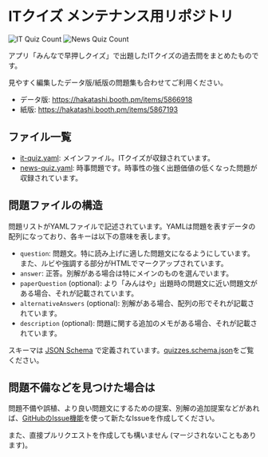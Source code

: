 # ITクイズ メンテナンス用リポジトリ

![IT Quiz Count](https://img.shields.io/endpoint?url=https://gist.githubusercontent.com/hakatashi/aa01f1504a83ba2df07c92c6550d2f42/raw/it-quiz-count.json)
![News Quiz Count](https://img.shields.io/endpoint?url=https://gist.githubusercontent.com/hakatashi/aa01f1504a83ba2df07c92c6550d2f42/raw/news-quiz-count.json)

アプリ「みんなで早押しクイズ」で出題したITクイズの過去問をまとめたものです。

見やすく編集したデータ版/紙版の問題集も合わせてご利用ください。

- データ版: https://hakatashi.booth.pm/items/5866918
- 紙版: https://hakatashi.booth.pm/items/5867193

## ファイル一覧

- [it-quiz.yaml](it-quiz.yaml): メインファイル。ITクイズが収録されています。
- [news-quiz.yaml](news-quiz.yaml): 時事問題です。時事性の強く出題価値の低くなった問題が収録されています。

## 問題ファイルの構造

問題リストがYAMLファイルで記述されています。YAMLは問題を表すデータの配列になっており、各キーは以下の意味を表します。

- `question`: 問題文。特に読み上げに適した問題文になるようにしています。また、ルビや強調する部分がHTMLでマークアップされています。
- `answer`: 正答。別解がある場合は特にメインのものを選んでいます。
- `paperQuestion` (optional): より「みんはや」出題時の問題文に近い問題文がある場合、それが記載されています。
- `alternativeAnswers` (optional): 別解がある場合、配列の形でそれが記載されています。
- `description` (optional): 問題に関する追加のメモがある場合、それが記載されています。

スキーマは [JSON Schema](https://json-schema.org/) で定義されています。[quizzes.schema.json](quizzes.schema.json)をご覧ください。

## 問題不備などを見つけた場合は

問題不備や誤植、より良い問題文にするための提案、別解の追加提案などがあれば、[GitHubのIssue機能](https://github.com/hakatashi/it-quiz/issues/new/choose)を使って新たなIssueを作成してください。

また、直接プルリクエストを作成しても構いません (マージされないこともあります)。
